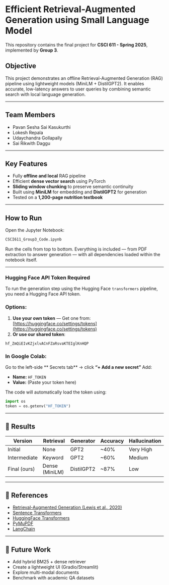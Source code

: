# Efficient Retrieval-Augmented Generation using Small Language Model

This repository contains the final project for **CSCI 611 - Spring 2025**, implemented by **Group 3**.

## Objective

This project demonstrates an offline Retrieval-Augmented Generation (RAG) pipeline using lightweight models (MiniLM + DistilGPT2). It enables accurate, low-latency answers to user queries by combining semantic search with local language generation.

---

## Team Members

- Pavan Sesha Sai Kasukurthi  
- Lokesh Repala  
- Udaychandra Gollapally  
- Sai Rikwith Daggu  

---

## Key Features

- Fully **offline and local** RAG pipeline  
- Efficient **dense vector search** using PyTorch  
- **Sliding window chunking** to preserve semantic continuity  
- Built using **MiniLM** for embedding and **DistilGPT2** for generation  
- Tested on a **1,200-page nutrition textbook**  

---

##  How to Run

Open the Jupyter Notebook:

```bash
CSCI611_Group3_Code.ipynb
````

Run the cells from top to bottom. Everything is included — from PDF extraction to answer generation — with all dependencies loaded within the notebook itself.

---

### Hugging Face API Token Required

To run the generation step using the Hugging Face `transformers` pipeline, you need a Hugging Face API token.

### Options:

1. **Use your own token** — Get one from: [https://huggingface.co/settings/tokens](https://huggingface.co/settings/tokens)
2. **Or use our shared token**:

```
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
```

### In Google Colab:

Go to the left-side ** Secrets tab** → click **“+ Add a new secret”**
Add:

* **Name:** `HF_TOKEN`
* **Value:** (Paste your token here)

The code will automatically load the token using:

```python
import os
token = os.getenv("HF_TOKEN")
```

---

## 🧪 Results

| Version      | Retrieval      | Generator  | Accuracy | Hallucination |
| ------------ | -------------- | ---------- | -------- | ------------- |
| Initial      | None           | GPT2       | \~40%    | Very High     |
| Intermediate | Keyword        | GPT2       | \~60%    | Medium        |
| Final (ours) | Dense (MiniLM) | DistilGPT2 | \~87%    | Low           |

---

## 📘 References

* [Retrieval-Augmented Generation (Lewis et al., 2020)](https://arxiv.org/abs/2005.11401)
* [Sentence Transformers](https://www.sbert.net/)
* [HuggingFace Transformers](https://huggingface.co/transformers/)
* [PyMuPDF](https://pymupdf.readthedocs.io/)
* [LangChain](https://www.langchain.com/)

---

## 🔭 Future Work

* Add hybrid BM25 + dense retriever
* Create a lightweight UI (Gradio/Streamlit)
* Explore multi-modal documents
* Benchmark with academic QA datasets

